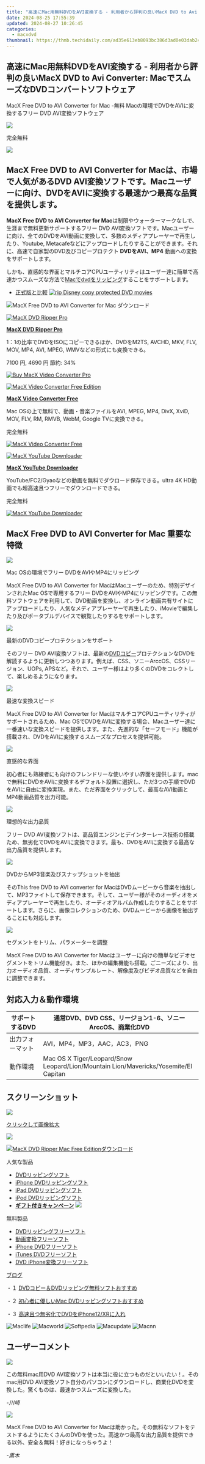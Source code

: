```yaml
---
title: "高速にMac用無料DVDをAVI変換する - 利用者から評判の良いMacX DVD to Avi Converter: MacでスムーズなDVDコンバートソフトウェア"
date: 2024-08-25 17:55:39
updated: 2024-08-27 10:26:45
categories:
  - macxdvd
thumbnail: https://thmb.techidaily.com/ad35e613eb8093bc386d3ad0e03dab2452cb6287c2a9dc982549b63b19fe6d70.jpg
---
```


## 高速にMac用無料DVDをAVI変換する - 利用者から評判の良いMacX DVD to Avi Converter: MacでスムーズなDVDコンバートソフトウェア

MacX Free DVD to AVI Converter for Mac \-無料 Macの環境でDVDをAVIに変換するフリー DVD AVI変換ソフトウェア

![](https://www.macxdvd.com/dvd-to-avi-converter-for-mac-free/../face/free-dvd-to-avi-converter-for-mac.jpg) 

完全無料

![](https://www.macxdvd.com/dvd-to-avi-converter-for-mac-free/../image-jp/flag.png) 

## MacX Free DVD to AVI Converter for Macは、市場で人気があるDVD AVI変換ソフトです。Macユーザーに向け、DVDをAVIに変換する最速かつ最高な品質を提供します。

**MacX Free DVD to AVI Converter for Mac**は制限やウォーターマークなしで、生涯まで無料更新サポートするフリー DVD AVI変換ソフトです。Macユーザーに向け、全てのDVDをAVI動画に変換して、多数のメディアプレーヤーで再生したり、Youtube, Metacafeなどにアップロードしたりすることができます。それに、高速で自家製のDVD及びコピープロテクト **DVDをAVI、MP4** 動画への変換をサポートします。

 しかも、直感的な界面とマルチコアCPUユーティリティはユーザー達に簡単で高速かつスムーズな方法で[Macでdvdをリッピング](https://tools.techidaily.com/macxdvd/products/)することをサポートします。

* [正式版と比較](https://tools.techidaily.com/macxdvd/products/)
[![rip Disney copy protected DVD movies](https://www.macxdvd.com/dvd-to-avi-converter-for-mac-free/../image-jp/macxdvdpro-banner-mini.jpg)](https://www.macxdvd.com/dvd-to-avi-converter-for-mac-free/../how-to-rip-disney-dvd-copy-protection-jp.htm) 

![MacX Free DVD to AVI Converter for Mac ダウンロード](https://www.macxdvd.com/dvd-to-avi-converter-for-mac-free/../image-jp/bottom-download-big.jpg) 

[![MacX DVD Ripper Pro](https://www.macxdvd.com/dvd-to-avi-converter-for-mac-free/../box-image/macx-ripper-box-left.jpg)](https://www.macxdvd.com/dvd-to-avi-converter-for-mac-free/../mac-video-converter-pro/buy-jp.htm) 

**[MacX DVD Ripper Pro](https://tools.techidaily.com/macxdvd/products/)**

1：1の比率でDVDをISOにコピーできるほか、DVDをM2TS, AVCHD, MKV, FLV, MOV, MP4, AVI, MPEG, WMVなどの形式にも変換できる。

7100 円, 4690 円 節約: 34%

[![Buy MacX Video Converter Pro](https://www.macxdvd.com/dvd-to-avi-converter-for-mac-free/../image-jp/bottom-buy2.jpg)](https://www.macxdvd.com/dvd-to-avi-converter-for-mac-free/../mac-dvd-ripper-pro/buy-jp.htm) 

[![MacX Video Converter Free Edition](https://www.macxdvd.com/dvd-to-avi-converter-for-mac-free/../box-image/free-converter-mini1.jpg)](https://www.macxdvd.com/dvd-to-avi-converter-for-mac-free/../dvd-ripper-mac-free/index-jp.htm) 

**[MacX Video Converter Free](https://tools.techidaily.com/macxdvd/products/)**

Mac OSの上で無料で、動画・音楽ファイルをAVI, MPEG, MP4, DivX, XviD, MOV, FLV, RM, RMVB, WebM, Google TVに変換できる。

 完全無料 

[![MacX Video Converter Free](https://www.macxdvd.com/dvd-to-avi-converter-for-mac-free/../image-jp/free-download.jpg)](https://www.macxdvd.com/dvd-to-avi-converter-for-mac-free/../download/macx-video-converter-free-edition.dmg) 

[![MacX YouTube Downloader](https://www.macxdvd.com/dvd-to-avi-converter-for-mac-free/../box-image/youtube-mini1.png)](https://tools.techidaily.com/macxdvd/products/)

**[MacX YouTube Downloader](https://tools.techidaily.com/macxdvd/products/)**

YouTube/FC2/Gyaoなどの動画を無料でダウロード保存できる。ultra 4K HD動画でも超高速且つフリーでダウンロードできる。

 完全無料 

[![MacX YouTube Downloader](https://www.macxdvd.com/dvd-to-avi-converter-for-mac-free/../image-jp/free-download.jpg)](https://www.macxdvd.com/dvd-to-avi-converter-for-mac-free/../download/macx-youtube-downloader-free.dmg) 

## MacX Free DVD to AVI Converter for Mac 重要な特徴

![](https://www.macxdvd.com/dvd-to-avi-converter-for-mac-free/image/1.jpg) 

Mac OSの環境でフリー DVDをAVIやMP4にリッピング

MacX Free DVD to AVI Converter for MacはMacユーザーのため、特別デザインされたMac OSで専用するフリー DVDをAVIやMP4にリッピングです。この無料ソフトウェアを利用して、DVD動画を変換し、オンライン動画共有サイトにアップロードしたり、人気なメディアプレーヤーで再生したり、iMovieで編集したり及びポータブルデバイスで観覧したりするをサポートします。

![](https://www.macxdvd.com/dvd-to-avi-converter-for-mac-free/image/2.jpg) 

最新のDVDコピープロテクションをサポート

そのフリー DVD AVI変換ソフトは、最新の[DVDコピー](https://tools.techidaily.com/macxdvd/products/)プロテクションなDVDを解読するように更新しつつあります。例えば、CSS、ソニーArccOS、CSSリージョン、UOPs, APSなど。それで、ユーザー様はより多くのDVDをコレクトして、楽しめるようになります。

![](https://www.macxdvd.com/dvd-to-avi-converter-for-mac-free/image/3.jpg) 

最速な変換スピード

MacX Free DVD to AVI Converter for MacはマルチコアCPUユーティリティがサポートされるため、Mac OSでDVDをAVIに変換する場合、Macユーザー達に一番速いな変換スピードを提供します。また、先進的な「セーフモード」機能が搭載され、DVDをAVIに変換するスムーズなプロセスを提供可能。

![](https://www.macxdvd.com/dvd-to-avi-converter-for-mac-free/image/4.jpg) 

直感的な界面

初心者にも熟練者にも向けのフレンドリーな使いやすい界面を提供します。macで無料にDVDをAVIに変換するデフォルト設置に選択し、ただ3つの手順でDVDをAVIに自由に変換実現。また、ただ界面をクリックして、最高なAVI動画とMP4動画品質を出力可能。

![](https://www.macxdvd.com/dvd-to-avi-converter-for-mac-free/image/5.jpg) 

理想的な出力品質

フリー DVD AVI変換ソフトは、高品質エンジンとデインターレース技術の搭載ため、無劣化でDVDをAVIに変換できます。最も、DVDをAVIに変換する最高な出力品質を提供します。

![](https://www.macxdvd.com/dvd-to-avi-converter-for-mac-free/image/6.jpg) 

DVDからMP3音楽及びスナップショットを抽出

そのThis free DVD to AVI converter for MacはDVDムービーから音楽を抽出して、MP3ファイトして保存できます。そして、ユーザー様がそのオーディオをメディアプレーヤーで再生したり、オーディオアルバム作成したりすることをサポートします。さらに、画像コレクションのため、DVDムービーから画像を抽出することにも対応します。

![](https://www.macxdvd.com/dvd-to-avi-converter-for-mac-free/image/7.jpg) 

セグメントをトリム、パラメーターを調整

MacX Free DVD to AVI Converter for Macはユーザーに向けの簡単なビデオセグメントをトリム機能付き。また、ほかの編集機能も搭載。ごニーズにより、出力オーディオ品質、オーディサンプルレート、解像度及びビデオ品質などを自由に調整できます。

## 対応入力＆動作環境

| サポートするDVD | 通常DVD、DVD CSS、リージョン1-6、ソニーArccOS、商業化DVD                                              |
| --------- | ------------------------------------------------------------------------------------ |
| 出力フォーマット  | AVI，MP4，MP3，AAC，AC3，PNG                                                              |
| 動作環境      | Mac OS X Tiger/Leopard/Snow Leopard/Lion/Mountain Lion/Mavericks/Yosemite/El Capitan |

## スクリーンショット

![](https://www.macxdvd.com/dvd-to-avi-converter-for-mac-free/image/screenshot-jp.jpg)

[クリックして画像拡大](https://tools.techidaily.com/macxdvd/products/)

![](https://www.macxdvd.com/dvd-to-avi-converter-for-mac-free/image/screenshot02-jp.jpg) 

[![MacX DVD Ripper Mac Free Editionダウンロード](https://www.macxdvd.com/dvd-to-avi-converter-for-mac-free/../image-jp/bottom-download-big.jpg)](https://tools.techidaily.com/macxdvd/products/)

人気な製品

* [DVDリッピングソフト](https://tools.techidaily.com/macxdvd/products/)
* [iPhone DVDリッピングソフト](https://tools.techidaily.com/macxdvd/products/)
* [iPad DVDリッピングソフト](https://tools.techidaily.com/macxdvd/products/)
* [iPod DVDリッピングソフト](https://tools.techidaily.com/macxdvd/products/)
* [**ギフト付きキャンペーン**](https://tools.techidaily.com/macxdvd/products/) ![](https://www.macxdvd.com/dvd-to-avi-converter-for-mac-free/../blog/new-fourteen/hot.gif)

無料製品

* [DVDリッピングフリーソフト](https://tools.techidaily.com/macxdvd/products/)
* [動画変換フリーソフト](https://tools.techidaily.com/macxdvd/products/)
* [iPhone DVDフリーソフト](https://tools.techidaily.com/macxdvd/products/)
* [iTunes DVDフリーソフト](https://tools.techidaily.com/macxdvd/products/)
* [DVD iPhone変換フリーソフト](https://tools.techidaily.com/macxdvd/products/)

[ブログ](https://tools.techidaily.com/macxdvd/products/)

・１ [DVDコピー＆DVDリッピング無料ソフトおすすめ](https://tools.techidaily.com/macxdvd/products/)

・２ [初心者に優しいMac DVDリッピングソフトおすすめ](https://tools.techidaily.com/macxdvd/products/)

・３ [高速且つ無劣化でDVDをiPhone12/XRに入れ](https://tools.techidaily.com/macxdvd/products/)

![Maclife](https://www.macxdvd.com/dvd-to-avi-converter-for-mac-free/../i-pic/maclife.gif) ![Macworld](https://www.macxdvd.com/dvd-to-avi-converter-for-mac-free/../i-pic/macworld.gif) ![Softpedia](https://www.macxdvd.com/dvd-to-avi-converter-for-mac-free/../i-pic/softpedia.gif) ![Macupdate](https://www.macxdvd.com/dvd-to-avi-converter-for-mac-free/../i-pic/macupdate.gif) ![Macnn](https://www.macxdvd.com/dvd-to-avi-converter-for-mac-free/../i-pic/macnn.gif) 

## ユーザーコメント

![](https://www.macxdvd.com/dvd-to-avi-converter-for-mac-free/../image/customer-ico.jpg) 

この無料mac用DVD AVI変換ソフトは本当に役に立つものだといいたい！。そのmac用DVD AVI変換ソフト自分のパソコンにダウンロードし、商業化DVDを変換した。驚くものは、最速かつスムーズに変換した。 

_\-川崎_ 

![](https://www.macxdvd.com/dvd-to-avi-converter-for-mac-free/../image/customer-ico.jpg) 

MacX Free DVD to AVI Converter for Macは助かった。その無料なソフトをテストするようにたくさんのDVDを使った。高速かつ最高な出力品質を提供できる以外、安全＆無料！好きになっちゃうよ！ 

_\-黒木_

<ins class="adsbygoogle"
     style="display:block"
     data-ad-format="autorelaxed"
     data-ad-client="ca-pub-7571918770474297"
     data-ad-slot="1223367746"></ins>



<ins class="adsbygoogle"
     style="display:block"
     data-ad-client="ca-pub-7571918770474297"
     data-ad-slot="8358498916"
     data-ad-format="auto"
     data-full-width-responsive="true"></ins>
